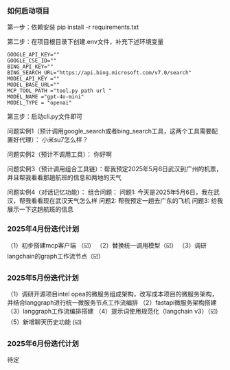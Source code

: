 ### 如何启动项目

第一步：依赖安装
pip install -r requirements.txt

第二步：在项目根目录下创建.env文件，补充下述环境变量
```text
GOOGLE_API_KEY=""
GOOGLE_CSE_ID=""
BING_API_KEY=""
BING_SEARCH_URL="https://api.bing.microsoft.com/v7.0/search"
MODEL_API_KEY =""
MODEL_BASE_URL=""
MCP_TOOL_PATH ="tool.py path url "
MODEL_NAME ="gpt-4o-mini"
MODEL_TYPE = "openai"
```

第三步：启动cli.py文件即可

问题实例1（预计调用google_search或者bing_search工具，这两个工具需要配置好代理）： 小米su7怎么样？

问题实例2（预计不调用工具）： 你好啊

问题实例3（预计调用组合工具链）：帮我预定2025年5月6日武汉到广州的机票，并且帮我看看那趟航班的信息和两地的天气

问题实例4（对话记忆功能）：
组合问题：
    问题1: 今天是2025年5月6日，我在武汉，帮我看看现在武汉天气怎么样
    问题2: 帮我预定一趟去广东的飞机
    问题3: 给我展示一下这趟航班的信息



### 2025年4月份迭代计划
（1）初步搭建mcp客户端 （☑️）
（2）替换统一调用模型（☑️）
（3）调研langchain的graph工作流节点（☑️）

### 2025年5月份迭代计划
（1）调研开源项目intel opea的微服务组成架构，改写成本项目的微服务架构，并结合langgraph进行统一微服务节点工作流编排
（2）fastapi微服务架构搭建
（3）langgraph工作流编排搭建
（4）提示词使用规范化（langchain v3）（☑️）
（5）新增聊天历史功能 (☑️)

### 2025年6月份迭代计划
待定

